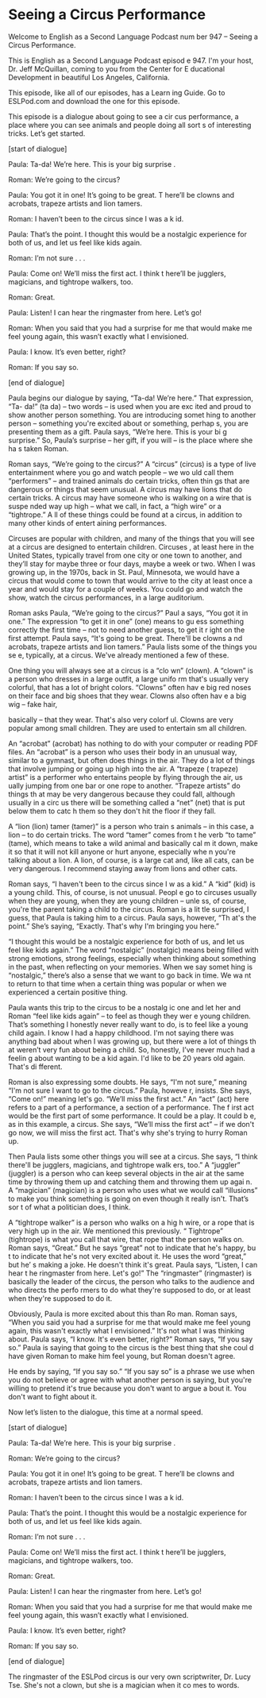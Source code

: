 # Seeing a Circus Performance

Welcome to English as a Second Language Podcast num ber 947 – Seeing a Circus Performance.

This is English as a Second Language Podcast episod e 947. I'm your host, Dr. Jeff McQuillan, coming to you from the Center for E ducational Development in beautiful Los Angeles, California.

This episode, like all of our episodes, has a Learn ing Guide. Go to ESLPod.com and download the one for this episode.

This episode is a dialogue about going to see a cir cus performance, a place where you can see animals and people doing all sort s of interesting tricks. Let’s get started.

[start of dialogue]

Paula: Ta-da! We’re here. This is your big surprise .

Roman: We’re going to the circus?

Paula: You got it in one! It’s going to be great. T here’ll be clowns and acrobats, trapeze artists and lion tamers.

Roman: I haven’t been to the circus since I was a k id.

Paula: That’s the point. I thought this would be a nostalgic experience for both of us, and let us feel like kids again.

Roman: I’m not sure . . .

Paula: Come on! We’ll miss the first act. I think t here’ll be jugglers, magicians, and tightrope walkers, too.

Roman: Great.

Paula: Listen! I can hear the ringmaster from here.  Let’s go!

Roman: When you said that you had a surprise for me  that would make me feel young again, this wasn’t exactly what I envisioned.

Paula: I know. It’s even better, right?

Roman: If you say so.

[end of dialogue]

Paula begins our dialogue by saying, “Ta-da! We’re here.” That expression, “Ta- da!” (ta da) – two words – is used when you are exc ited and proud to show another person something. You are introducing somet hing to another person – something you're excited about or something, perhap s, you are presenting them as a gift. Paula says, “We’re here. This is your bi g surprise.” So, Paula’s surprise – her gift, if you will – is the place where she ha s taken Roman.

Roman says, “We’re going to the circus?” A “circus”  (circus) is a type of live entertainment where you go and watch people – we wo uld call them “performers” – and trained animals do certain tricks, often thin gs that are dangerous or things that seem unusual. A circus may have lions that do certain tricks. A circus may have someone who is walking on a wire that is suspe nded way up high – what we call, in fact, a “high wire” or a “tightrope.” A ll of these things could be found at a circus, in addition to many other kinds of entert aining performances.

Circuses are popular with children, and many of the  things that you will see at a circus are designed to entertain children. Circuses , at least here in the United States, typically travel from one city or one town to another, and they’ll stay for maybe three or four days, maybe a week or two. When  I was growing up, in the 1970s, back in St. Paul, Minnesota, we would have a  circus that would come to town that would arrive to the city at least once a year and would stay for a couple of weeks. You could go and watch the show, watch the circus performances, in a large auditorium.

Roman asks Paula, “We’re going to the circus?” Paul a says, “You got it in one.” The expression “to get it in one” (one) means to gu ess something correctly the first time – not to need another guess, to get it r ight on the first attempt. Paula says, “It's going to be great. There'll be clowns a nd acrobats, trapeze artists and lion tamers.” Paula lists some of the things you se e, typically, at a circus. We've already mentioned a few of these.

One thing you will always see at a circus is a “clo wn” (clown). A “clown” is a person who dresses in a large outfit, a large unifo rm that's usually very colorful, that has a lot of bright colors. “Clowns” often hav e big red noses on their face and big shoes that they wear. Clowns also often hav e a big wig – fake hair,

basically – that they wear. That's also very colorf ul. Clowns are very popular among small children. They are used to entertain sm all children.

An “acrobat” (acrobat) has nothing to do with your computer or reading PDF files. An “acrobat” is a person who uses their body in an unusual way, similar to a gymnast, but often does things in the air. They do a lot of things that involve jumping or going up high into the air. A “trapeze ( trapeze) artist” is a performer who entertains people by flying through the air, us ually jumping from one bar or one rope to another. “Trapeze artists” do things th at may be very dangerous because they could fall, although usually in a circ us there will be something called a “net” (net) that is put below them to catc h them so they don't hit the floor if they fall.

A “lion (lion) tamer (tamer)” is a person who train s animals – in this case, a lion – to do certain tricks. The word “tamer” comes from t he verb “to tame” (tame), which means to take a wild animal and basically cal m it down, make it so that it will not kill anyone or hurt anyone, especially whe n you're talking about a lion. A lion, of course, is a large cat and, like all cats,  can be very dangerous. I recommend staying away from lions and other cats.

Roman says, “I haven't been to the circus since I w as a kid.” A “kid” (kid) is a young child. This, of course, is not unusual. Peopl e go to circuses usually when they are young, when they are young children – unle ss, of course, you're the parent taking a child to the circus. Roman is a lit tle surprised, I guess, that Paula is taking him to a circus. Paula says, however, “Th at's the point.” She’s saying, “Exactly. That's why I'm bringing you here.”

“I thought this would be a nostalgic experience for  both of us, and let us feel like kids again.” The word “nostalgic” (nostalgic) means  being filled with strong emotions, strong feelings, especially when thinking  about something in the past, when reflecting on your memories. When we say somet hing is “nostalgic,” there’s also a sense that we want to go back in time. We wa nt to return to that time when a certain thing was popular or when we experienced a certain positive thing.

Paula wants this trip to the circus to be a nostalg ic one and let her and Roman “feel like kids again” – to feel as though they wer e young children. That’s something I honestly never really want to do, is to  feel like a young child again. I know I had a happy childhood. I'm not saying there was anything bad about when I was growing up, but there were a lot of things th at weren’t very fun about being a child. So, honestly, I’ve never much had a feelin g about wanting to be a kid again. I'd like to be 20 years old again. That's di fferent.

Roman is also expressing some doubts. He says, “I'm  not sure,” meaning “I'm not sure I want to go to the circus.” Paula, howeve r, insists. She says, “Come on!” meaning let's go. “We’ll miss the first act.” An “act” (act) here refers to a part of a performance, a section of a performance. The f irst act would be the first part of some performance. It could be a play. It could b e, as in this example, a circus. She says, “We’ll miss the first act” – if we don't go now, we will miss the first act. That's why she's trying to hurry Roman up.

Then Paula lists some other things you will see at a circus. She says, “I think there'll be jugglers, magicians, and tightrope walk ers, too.” A “juggler” (juggler) is a person who can keep several objects in the air at  the same time by throwing them up and catching them and throwing them up agai n. A “magician” (magician) is a person who uses what we would call “illusions”  to make you think something is going on even though it really isn't. That’s sor t of what a politician does, I think.

A “tightrope walker” is a person who walks on a hig h wire, or a rope that is very high up in the air. We mentioned this previously. “ Tightrope” (tightrope) is what you call that wire, that rope that the person walks  on. Roman says, “Great.” But he says “great” not to indicate that he's happy, bu t to indicate that he's not very excited about it. He uses the word “great,” but he’ s making a joke. He doesn't think it's great. Paula says, “Listen, I can hear t he ringmaster from here. Let's go!” The “ringmaster” (ringmaster) is basically the  leader of the circus, the person who talks to the audience and who directs the perfo rmers to do what they're supposed to do, or at least when they're supposed to do it.

Obviously, Paula is more excited about this than Ro man. Roman says, “When you said you had a surprise for me that would make me feel young again, this wasn't exactly what I envisioned.” It's not what I was thinking about. Paula says, “I know. It's even better, right?” Roman says, “If you say so.” Paula is saying that going to the circus is the best thing that she coul d have given Roman to make him feel young, but Roman doesn't agree.

He ends by saying, “If you say so.” “If you say so”  is a phrase we use when you do not believe or agree with what another person is  saying, but you're willing to pretend it's true because you don't want to argue a bout it. You don't want to fight about it.

Now let’s listen to the dialogue, this time at a normal speed.

[start of dialogue]

Paula: Ta-da! We’re here. This is your big surprise .

 Roman: We’re going to the circus?

Paula: You got it in one! It’s going to be great. T here’ll be clowns and acrobats, trapeze artists and lion tamers.

Roman: I haven’t been to the circus since I was a k id.

Paula: That’s the point. I thought this would be a nostalgic experience for both of us, and let us feel like kids again.

Roman: I’m not sure . . .

Paula: Come on! We’ll miss the first act. I think t here’ll be jugglers, magicians, and tightrope walkers, too.

Roman: Great.

Paula: Listen! I can hear the ringmaster from here.  Let’s go!

Roman: When you said that you had a surprise for me  that would make me feel young again, this wasn’t exactly what I envisioned.

Paula: I know. It’s even better, right?

Roman: If you say so.

[end of dialogue]

The ringmaster of the ESLPod circus is our very own  scriptwriter, Dr. Lucy Tse. She's not a clown, but she is a magician when it co mes to words.

